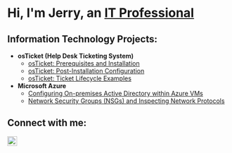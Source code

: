 <h1>Hi, I'm Jerry, an <a href="https://linkedin.com/in/jerrymcclendon">IT Professional</a></h1>

<h2>Information Technology Projects:</h2>

- <b>osTicket (Help Desk Ticketing System)</b>
  - [osTicket: Prerequisites and Installation](https://github.com/jerrymccjr/osticket-prereqs)
  - [osTicket: Post-Installation Configuration](https://github.com/jerrymccjr/post-install-config)
  - [osTicket: Ticket Lifecycle Examples](https://github.com/jerrymccjr/ticket-lifecycle)
- <b>Microsoft Azure</b>
  - [Configuring On-premises Active Directory within Azure VMs](https://github.com/jerrymccjr/configure-ad)
  - [Network Security Groups (NSGs) and Inspecting Network Protocols](https://github.com/jerrymccjr/azure-network-protocols)

<h2>Connect with me:</h2>

[<img align="left" alt="Jerry | LinkedIn" width="22px" src="https://cdn.jsdelivr.net/npm/simple-icons@v3/icons/linkedin.svg" />][linkedin]

[linkedin]: https://www.linkedin.com/in/jerrymcclendon/
